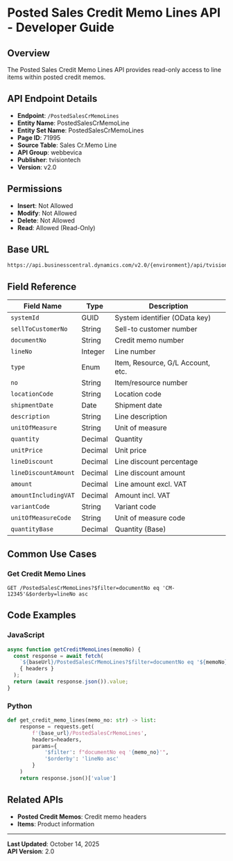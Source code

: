 # Posted Sales Credit Memo Lines API - Developer Guide

## Overview
The Posted Sales Credit Memo Lines API provides read-only access to line items within posted credit memos.

## API Endpoint Details
- **Endpoint**: `/PostedSalesCrMemoLines`
- **Entity Name**: PostedSalesCrMemoLine
- **Entity Set Name**: PostedSalesCrMemoLines
- **Page ID**: 71995
- **Source Table**: Sales Cr.Memo Line
- **API Group**: webbevica
- **Publisher**: tvisiontech
- **Version**: v2.0

## Permissions
- **Insert**: Not Allowed
- **Modify**: Not Allowed
- **Delete**: Not Allowed
- **Read**: Allowed (Read-Only)

## Base URL
```
https://api.businesscentral.dynamics.com/v2.0/{environment}/api/tvisiontech/webbevica/v2.0/PostedSalesCrMemoLines
```

## Field Reference

| Field Name | Type | Description |
|------------|------|-------------|
| `systemId` | GUID | System identifier (OData key) |
| `sellToCustomerNo` | String | Sell-to customer number |
| `documentNo` | String | Credit memo number |
| `lineNo` | Integer | Line number |
| `type` | Enum | Item, Resource, G/L Account, etc. |
| `no` | String | Item/resource number |
| `locationCode` | String | Location code |
| `shipmentDate` | Date | Shipment date |
| `description` | String | Line description |
| `unitOfMeasure` | String | Unit of measure |
| `quantity` | Decimal | Quantity |
| `unitPrice` | Decimal | Unit price |
| `lineDiscount` | Decimal | Line discount percentage |
| `lineDiscountAmount` | Decimal | Line discount amount |
| `amount` | Decimal | Line amount excl. VAT |
| `amountIncludingVAT` | Decimal | Amount incl. VAT |
| `variantCode` | String | Variant code |
| `unitOfMeasureCode` | String | Unit of measure code |
| `quantityBase` | Decimal | Quantity (Base) |

## Common Use Cases

### Get Credit Memo Lines
```http
GET /PostedSalesCrMemoLines?$filter=documentNo eq 'CM-12345'&$orderby=lineNo asc
```

## Code Examples

### JavaScript
```javascript
async function getCreditMemoLines(memoNo) {
  const response = await fetch(
    `${baseUrl}/PostedSalesCrMemoLines?$filter=documentNo eq '${memoNo}'&$orderby=lineNo asc`,
    { headers }
  );
  return (await response.json()).value;
}
```

### Python
```python
def get_credit_memo_lines(memo_no: str) -> list:
    response = requests.get(
        f'{base_url}/PostedSalesCrMemoLines',
        headers=headers,
        params={
            '$filter': f"documentNo eq '{memo_no}'",
            '$orderby': 'lineNo asc'
        }
    )
    return response.json()['value']
```

## Related APIs
- **Posted Credit Memos**: Credit memo headers
- **Items**: Product information

---

**Last Updated**: October 14, 2025  
**API Version**: 2.0
